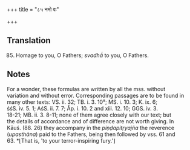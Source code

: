 +++
title = "८५ नमो वः"

+++
## Translation
85. Homage to you, O Fathers; *svadhā́* to you, O Fathers.

## Notes
For a wonder, these formulas are written by all the mss. without  
variation and without error. Corresponding passages are to be found in  
many other texts: VS. ii. 32; TB. i. 3. 10⁸; MS. i. 10. 3; K. ix. 6;  
śśS. iv. 5. 1; AśS. ii. 7. 7; Āp. i. 10. 2 and xiii. 12. 10; GGS. iv. 3.  
18-21; MB. ii. 3. 8-11; none of them agree closely with our text; but  
the details of accordance and of difference are not worth giving. In  
Kāuś. (88. 26) they accompany in the *piṇḍapitṛyajña* the reverence  
(*upasthāna*) paid to the Fathers, being then followed by vss. 61 and  
63. \*⌊That is, 'to your terror-inspiring fury.'⌋
